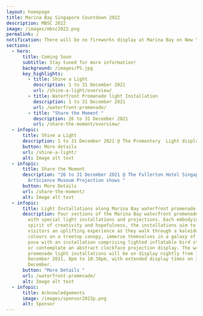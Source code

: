 ```yaml
---
layout: homepage
title: Marina Bay Singapore Countdown 2022
description: MBSC 2022
image: /images/mbsc2022.png
permalink: /
notification: There will be no fireworks display at Marina Bay on New Year's Eve.
sections:
  - hero:
      title: Coming Soon
      subtitle: Stay tuned for more information!
      background: /images/P5.jpg
      key_highlights:
        - title: Shine a Light
          description: 1 to 31 December 2021
          url: /shine-a-light/overview/
        - title: Waterfront Promenade light Installation
          description: 1 to 31 December 2021
          url: /waterfront-promenade/
        - title: "Share the Moment "
          description: 26 to 31 December 2021
          url: /share-the-moment/overview/
  - infopic:
      title: Shine a Light
      description: 1 to 31 December 2021 @ The Promontory  Light display and animation
      button: More details
      url: /shine-a-light/
      alt: Image alt text
  - infopic:
      title: Share the Moment
      description: "26 to 31 December 2021 @ The Fullerton Hotel Singapore, Merlion,
        ArtScience Museum Projection shows "
      button: More Details
      url: /share-the-moment/
      alt: Image alt text
  - infopic:
      title: Light Installations along Marina Bay waterfront promenade
      description: Four sections of the Marina Bay waterfront promenade will be lit up
        with special light installations and projections. Each embodying the
        spirit of creativity and hopefulness, the installations aim to offer
        visitors an uplifting experience as they walk through a kaleidoscope of
        colours on a treetop canopy, immerse themselves in a galaxy of stars,
        pose with an installation comprising lighted inflatable bird structures,
        or contemplate an abstract clockface projection display. The waterfront
        promenade light installations will be on display nightly from 1 to 31
        December 2021, 8pm to 10.30pm, with extended display times on 31
        December.
      button: "More Details "
      url: /waterfront-promenade/
      alt: Image alt text
  - infopic:
      title: Acknowledgements
      image: /images/sponsor2022p.png
      alt: Sponsor
---
```

